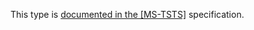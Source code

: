 This type is [documented in the [MS-TSTS]](https://learn.microsoft.com/en-us/openspecs/windows_protocols/ms-tsts/c2566d8b-7016-440b-b7e0-0d07c3b2418f) specification.
